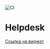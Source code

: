![CI](https://github.com/VladSychev1983/http_js/actions/workflows/web.yml/badge.svg)

# Helpdesk

[Ссылка на виджет ](https://vladsychev1983.github.io/http_js/)